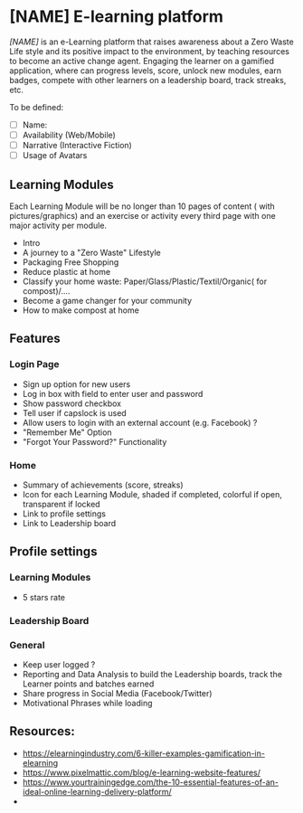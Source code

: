 # [NAME] E-learning platform 
*[NAME]* is an e-Learning platform that raises awareness about a Zero Waste Life style and its positive impact to the environment, by teaching resources to become an active change agent. 
Engaging the learner on a gamified application, where can progress levels, score, unlock new modules, earn badges, compete with other learners on a leadership board, track streaks, etc.

To be defined: 
- [ ] Name: 
- [ ] Availability (Web/Mobile)
- [ ] Narrative (Interactive Fiction)
- [ ] Usage of Avatars

## Learning Modules
Each Learning Module will be no longer than 10 pages of content ( with pictures/graphics) and an exercise or activity every third page with one major activity per module. 
- Intro
- A journey to a "Zero Waste" Lifestyle
- Packaging Free Shopping
- Reduce plastic at home
- Classify your home waste: Paper/Glass/Plastic/Textil/Organic( for compost)/....
- Become a game changer for your community
- How to make compost at home

## Features

### Login Page
- Sign up option for new users
- Log in box with field to enter user and password
- Show password checkbox
- Tell user if capslock is used
- Allow users to login with an external account (e.g. Facebook) ?
- "Remember Me" Option
- "Forgot Your Password?" Functionality

### Home
- Summary of achievements (score, streaks)
- Icon for each Learning Module, shaded if completed, colorful if open, transparent if locked
- Link to profile settings
- Link to Leadership board

## Profile settings

### Learning Modules
- 5 stars rate

### Leadership Board

### General
- Keep user logged ?
-	Reporting and Data Analysis to build the Leadership boards, track the Learner points and batches earned
- Share progress in Social Media (Facebook/Twitter)
- Motivational Phrases while loading

## Resources:
-	https://elearningindustry.com/6-killer-examples-gamification-in-elearning
-	https://www.pixelmattic.com/blog/e-learning-website-features/ 
- https://www.yourtrainingedge.com/the-10-essential-features-of-an-ideal-online-learning-delivery-platform/
- 


